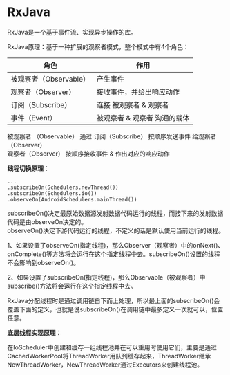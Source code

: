 # RxJava

RxJava是一个基于事件流、实现异步操作的库。

RxJava原理：基于一种扩展的观察者模式，整个模式中有4个角色：  

|角色|作用|
|---|---|
|被观察者（Observable）|产生事件|
|观察者（Observer）|接收事件，并给出响应动作|	
|订阅（Subscribe）|连接 被观察者 & 观察者|
|事件（Event）|被观察者 & 观察者 沟通的载体|

被观察者 （Observable） 通过 订阅（Subscribe） 按顺序发送事件 给观察者 （Observer）  
观察者（Observer） 按顺序接收事件 & 作出对应的响应动作

**线程切换原理**：

```
...
.subscribeOn(Schedulers.newThread())
.subscribeOn(Schedulers.io())
.observeOn(AndroidSchedulers.mainThread())
```

subscribeOn()决定最原始数据源发射数据代码运行的线程，而接下来的发射数据代码是由observeOn决定的。  
observeOn()决定下游代码运行的线程，不定义的话是默认使用当前运行的线程。  

1、如果设置了observeOn(指定线程)，那么Observer（观察者）中的onNext()、onComplete()等方法将会运行在这个指定线程中去。subscribeOn()设置的线程不会影响到observeOn()。

2、如果设置了subscribeOn(指定线程)，那么Observable（被观察者）中subscribe()方法将会运行在这个指定线程中去。

RxJava分配线程时是通过调用链自下而上处理，所以最上面的subscribeOn()会覆盖下面的定义，也就是说subscribeOn()在调用链中最多定义一次就可以，位置任意。

**底层线程实现原理**：  

在IoScheduler中创建和缓存一组线程池并在可以重用时使用它们，主要是通过CachedWorkerPool将ThreadWorker用队列缓存起来，ThreadWorker继承NewThreadWorker，NewThreadWorker通过Executors来创建线程池。
